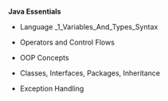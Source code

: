 **Java Essentials**

- Language _1_Variables_And_Types_Syntax
* Operators and Control Flows
- OOP Concepts
* Classes, Interfaces, Packages, Inheritance
- Exception Handling